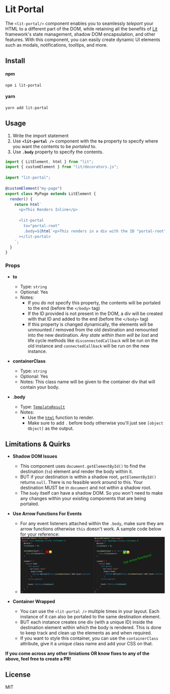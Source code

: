 # Lit Portal

The `<lit-portal/>` component enables you to seamlessly _teleport_ your HTML to a different part of the DOM, while retaining all the benefits of [Lit](https://lit.dev) framework's state management, shadow DOM encapsulation, and other features. With this component, you can easily create dynamic UI elements such as modals, notifications, tooltips, and more.

## Install

#### npm

    npm i lit-portal

#### yarn

    yarn add lit-portal

## Usage

1. Write the import statement
2. Use **`<lit-portal />`** component with the **`to`** property to specify where you want the contents to be _portaled_ to.
3. Use **`.body`** property to specify the contents.

```javascript
import { LitElement, html } from "lit";
import { customElement } from "lit/decorators.js";

import "lit-portal";

@customElement("my-page")
export class MyPage extends LitElement {
  render() {
    return html`
      <p>This Renders Inline</p>

      <lit-portal
        to="portal-root"
        .body=${html`<p>This renders in a div with the ID "portal-root"</p>`}
      ></lit-portal>
    `;
  }
}
```

### Props

- **to**

  - Type: `string`
  - Optional: Yes
  - Notes:
    - If you do not specify this property, the contents will be portaled to the end (before the `</body>` tag)
    - If the ID provided is not present in the DOM, a div will be created with that ID and added to the end (before the `</body>` tag)
    - If this property is changed dynamically, the elements will be unmounted / removed from the old destination and remounted into the new destination. _Any state within them will be lost_ and life cycle methods like `disconnectedCallback` will be run on the old instance and `connectedCallback` will be run on the new instance.

- **containerClass**

  - Type: `string`
  - Optional: Yes
  - Notes: This class name will be given to the container div that will contain your body.

- **.body**
  - Type: [`TemplateResult`](https://lit.dev/docs/api/templates/#TemplateResult)
  - Notes:
    - Use the [`html`](https://lit.dev/docs/api/templates/#html) function to render.
    - Make sure to add `.` before body otherwise you'll just see `[object Object]` as the output.

## Limitations & Quirks

- **Shadow DOM Issues**

  - This component uses `document.getElementById()` to find the destination (`to`) element and render the body within it.
  - BUT if your destination is within a shadow root, `getElementById()` returns `null`. There is no feasible work around to this. Your destination MUST be in `document` and not within a shadow root.
  - The `body` itself can have a shadow DOM. So you won't need to make any changes within your existing components that are being portaled.

- **Use Arrow Functions For Events**

  - For any event listeners attached within the `.body`, make sure they are arrow functions otherwise `this` doesn't work. A sample code below for your reference:
  - ![Sample Code](https://raw.githubusercontent.com/ronak-lm/lit-portal/master/docs/event-listener.png)

- **Container Wrapped**
  - You can use the `<lit-portal />` multiple times in your layout. Each instance of it can also be portaled to the same destination element.
  - BUT each instance creates one div (with a unique ID) inside the destination element within which the body is rendered. This is done to keep track and clean up the elements as and when required.
  - If you want to style this container, you can use the `containerClass` attribute, give it a unique class name and add your CSS on that.

**If you come across any other limiations OR know fixes to any of the above, feel free to create a PR!**

## License

MIT

